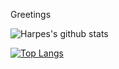 Greetings

![Harpes's github stats](https://github-readme-stats.vercel.app/api?username=Harpes&count_private=true&show_icons=true&include_all_commits=true)

[![Top Langs](https://github-readme-stats.vercel.app/api/top-langs/?username=Harpes)](https://github.com/anuraghazra/github-readme-stats)

